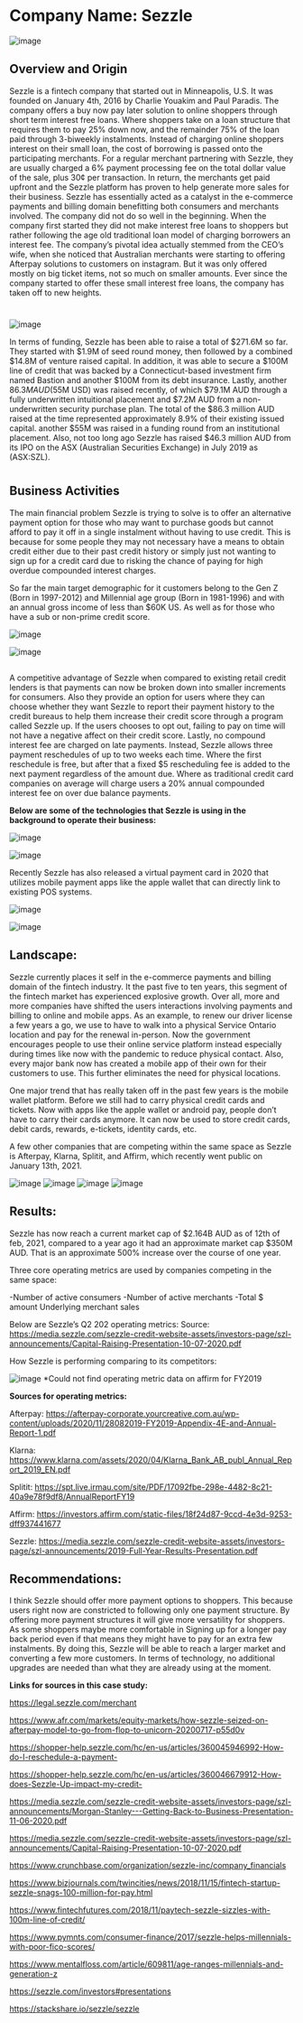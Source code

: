 # **Company Name:** Sezzle

![image](sezzle.jpg)

## **Overview and Origin**

Sezzle is a fintech company that started out in Minneapolis, U.S. It was founded on January 4th, 2016 by Charlie Youakim and Paul Paradis. The company offers a buy now pay later solution to online shoppers through short term interest free loans. Where shoppers take on a loan structure that requires them to pay 25% down now, and the remainder 75% of the loan paid through 3-biweekly instalments. Instead of charging online shoppers interest on their small loan, the cost of borrowing is passed onto the participating merchants. For a regular merchant partnering with Sezzle, they are usually charged a 6% payment processing fee on the total dollar value of the sale, plus 30¢ per transaction. In return, the merchants get paid upfront and the Sezzle platform has proven to help generate more sales for their business. Sezzle has essentially acted as a catalyst in the e-commerce payments and billing domain benefitting both consumers and merchants involved.
The company did not do so well in the beginning. When the company first started they did not make interest free loans to shoppers but rather following the age old traditional loan model of charging borrowers an interest fee. The company’s pivotal idea actually stemmed from the CEO’s wife, when she noticed that Australian merchants were starting to offering Afterpay solutions to customers on instagram. But it was only offered mostly on big ticket items, not so much on smaller amounts. Ever since the company started to offer these small interest free loans, the company has taken off to new heights.

# 
![image](structure.png)

In terms of funding, Sezzle has been able to raise a total of $271.6M so far. They started with $1.9M of seed round money, then followed by a combined $14.8M of venture raised capital. In addition, it was able to secure a $100M line of credit that was backed by a Connecticut-based investment firm named Bastion and another $100M from its debt insurance. Lastly, another $86.3M AUD ($55M USD) was raised recently, of which $79.1M AUD through a fully underwritten intuitional placement and $7.2M AUD from a non-underwritten security purchase plan. The total of the $86.3 million AUD raised at the time represented approximately 8.9% of their existing issued capital. another $55M was raised in a funding round from an institutional placement. Also, not too long ago Sezzle has raised $46.3 million AUD from its IPO on the ASX (Australian Securities Exchange) in July 2019 as (ASX:SZL).

# 

## Business Activities

The main financial problem Sezzle is trying to solve is to offer an alternative payment option for those who may want to purchase goods but cannot afford to pay it off in a single instalment without having to use credit. This is because for some people they may not necessary have a means to obtain credit either due to their past credit history or simply just not wanting to sign up for a credit card due to risking the chance of paying for high overdue compounded interest charges. 

So far the main target demographic for it customers belong to the Gen Z (Born in 1997-2012) and Millennial age group (Born in 1981-1996) and with an annual gross income of less than $60K US. As well as for those who have a sub or non-prime credit score. 

![image](demo3.png)

![image](demo2.png)
## 

A competitive advantage of Sezzle when compared to existing retail credit lenders is that payments can now be broken down into smaller increments for consumers. Also they provide an option for users where they can choose whether they want Sezzle to report their payment history to the credit bureaus to help them increase their credit score through a program called Sezzle up. If the users chooses to opt out, failing to pay on time will not have a negative affect on their credit score. Lastly, no compound interest fee are charged on late payments. Instead, Sezzle allows three payment reschedules of up to two weeks each time. Where the first reschedule is free, but after that a fixed $5 rescheduling fee is added to the next payment regardless of the amount due. Where as traditional credit card companies on average will charge users a 20% annual compounded interest fee on over due balance payments. 

**Below are some of the technologies that Sezzle is using in the background to operate their business:**

![image](tech1.png)

![image](tech2.png)

Recently Sezzle has also released a virtual payment card in 2020 that utilizes mobile payment apps like the apple wallet that can directly link to existing POS systems.

![image](tech4.png)

![image](tech3.png)

## Landscape:

Sezzle currently places it self in the e-commerce payments and billing domain of the fintech industry. It the past five to ten years, this segment of the fintech market has experienced explosive growth. Over all, more and more companies have shifted the users interactions involving payments and billing to online and mobile apps. As an example, to renew our driver license a few years a go, we use to have to walk into a physical Service Ontario location and pay for the renewal in-person. Now the government encourages people to use their online service platform instead especially during times like now with the pandemic to reduce physical contact. Also, every major bank now has created a mobile app of their own for their customers to use. This further eliminates the need for physical locations. 

One major trend that has really taken off in the past few years is the mobile wallet platform. Before we still had to carry physical credit cards and tickets. Now with apps like the apple wallet or android pay, people don’t have to carry their cards anymore. It can now be used to store credit cards, debit cards, rewards, e-tickets, identity cards, etc.

A few other companies that are competing within the same space as Sezzle is Afterpay, Klarna, Splitit, and Affirm, which recently went public on January 13th, 2021. 

![image](afterpay.png)
![image](klarna.png)
![image](splitit.png)
![image](affirm.png)



## Results:

Sezzle has now reach a current market cap of $2.164B AUD as of 12th of feb, 2021, compared to a year ago it had an approximate market cap $350M AUD. That is an approximate 500% increase over the course of one year.

Three core operating metrics are used by companies competing in the same space:

-Number of active consumers
-Number of active merchants
-Total $ amount Underlying merchant sales

Below are Sezzle’s Q2 202 operating metrics:
Source: https://media.sezzle.com/sezzle-credit-website-assets/investors-page/szl-announcements/Capital-Raising-Presentation-10-07-2020.pdf

How Sezzle is performing comparing to its competitors:

![image](compare.png)
*Could not find operating metric data on affirm for FY2019


**Sources for operating metrics:**

Afterpay:
https://afterpay-corporate.yourcreative.com.au/wp-content/uploads/2020/11/28082019-FY2019-Appendix-4E-and-Annual-Report-1.pdf

Klarna:
https://www.klarna.com/assets/2020/04/Klarna_Bank_AB_publ_Annual_Report_2019_EN.pdf

Splitit:
https://spt.live.irmau.com/site/PDF/17092fbe-298e-4482-8c21-40a9e78f9df8/AnnualReportFY19

Affirm:
https://investors.affirm.com/static-files/18f24d87-9ccd-4e3d-9253-dff937441677

Sezzle:
https://media.sezzle.com/sezzle-credit-website-assets/investors-page/szl-announcements/2019-Full-Year-Results-Presentation.pdf

## Recommendations:

I think Sezzle should offer more payment options to shoppers. This because users right now are constricted to following only one payment structure. By offering more payment structures it will give more versatility for shoppers. As some shoppers maybe more comfortable in Signing up for a longer pay back period even if that means they might have to pay for an extra few instalments. By doing this, Sezzle will be able to reach a larger market and converting a few more customers. In terms of technology, no additional upgrades are needed than what they are already using at the moment. 



**Links for sources in this case study:**

https://legal.sezzle.com/merchant

https://www.afr.com/markets/equity-markets/how-sezzle-seized-on-afterpay-model-to-go-from-flop-to-unicorn-20200717-p55d0v

https://shopper-help.sezzle.com/hc/en-us/articles/360045946992-How-do-I-reschedule-a-payment-

https://shopper-help.sezzle.com/hc/en-us/articles/360046679912-How-does-Sezzle-Up-impact-my-credit-

https://media.sezzle.com/sezzle-credit-website-assets/investors-page/szl-announcements/Morgan-Stanley---Getting-Back-to-Business-Presentation-11-06-2020.pdf

https://media.sezzle.com/sezzle-credit-website-assets/investors-page/szl-announcements/Capital-Raising-Presentation-10-07-2020.pdf

https://www.crunchbase.com/organization/sezzle-inc/company_financials

https://www.bizjournals.com/twincities/news/2018/11/15/fintech-startup-sezzle-snags-100-million-for-pay.html

https://www.fintechfutures.com/2018/11/paytech-sezzle-sizzles-with-100m-line-of-credit/

https://www.pymnts.com/consumer-finance/2017/sezzle-helps-millennials-with-poor-fico-scores/

https://www.mentalfloss.com/article/609811/age-ranges-millennials-and-generation-z

https://sezzle.com/investors#presentations

https://stackshare.io/sezzle/sezzle
